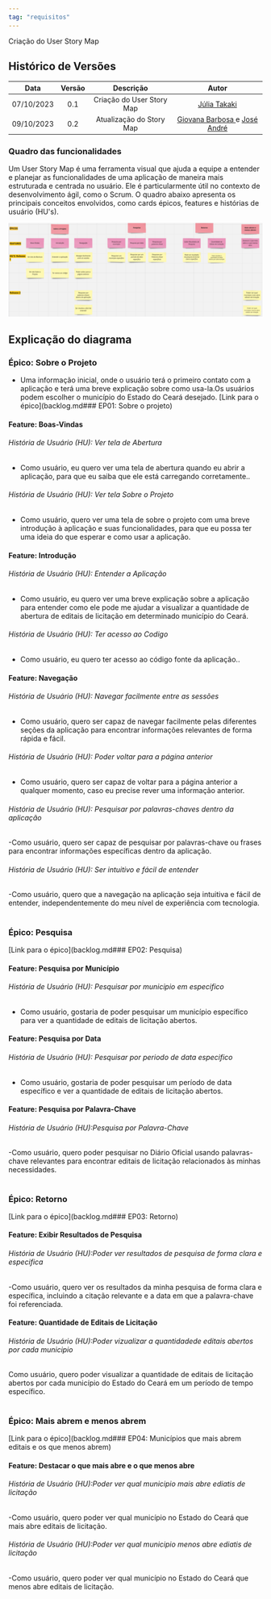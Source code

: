 ```yaml
---
tag: "requisitos"
---
```

Criação do User Story Map

## Histórico de Versões

| Data       | Versão | Descrição                                 | Autor             |
| :--------: | :----: | :----------:                              | :----------------------: |
| 07/10/2023 |  0.1   | Criação do User Story Map             | [Júlia Takaki](https://github.com/juliatakaki) |
| 09/10/2023 |  0.2   | Atualização do Story Map              | [Giovana Barbosa ](https://github.com/gio221) e  [José André](https://github.com/joseandre25) |


### Quadro das funcionalidades
Um User Story Map é uma ferramenta visual que ajuda a equipe a entender e planejar as funcionalidades de uma aplicação de maneira mais estruturada e centrada no usuário. Ele é particularmente útil no contexto de desenvolvimento ágil, como o Scrum. O quadro abaixo apresenta os principais conceitos envolvidos, como cards épicos, features e histórias de usuário (HU's).

![](../assets/StoryMap.png)

## Explicação do diagrama

### Épico: Sobre o Projeto
- Uma informação inicial, onde o usuário terá o primeiro contato com a aplicação e terá uma breve explicação sobre como usa-la.Os usuários podem escolher o município do Estado do Ceará desejado.
[Link para o épico](backlog.md### EP01: Sobre o projeto)

#### Feature: Boas-Vindas

###### História de Usuário (HU): Ver tela de Abertura
- Como usuário, eu quero ver uma tela de abertura quando eu abrir a aplicação, para que eu saiba que ele está carregando corretamente..

###### História de Usuário (HU): Ver tela Sobre o Projeto
- Como usuário, quero ver uma tela de sobre o projeto com uma breve introdução à aplicação e suas funcionalidades, para que eu possa ter uma ideia do que esperar e como usar a aplicação.

#### Feature: Introdução

###### História de Usuário (HU): Entender a Aplicação
- Como usuário, eu quero ver uma breve explicação sobre a aplicação para entender como ele pode me ajudar a visualizar a quantidade de abertura de editais de licitação em determinado município do Ceará.

###### História de Usuário (HU): Ter acesso ao Codigo
- Como usuário, eu quero ter acesso ao código fonte da aplicação..

#### Feature: Navegação

###### História de Usuário (HU): Navegar facilmente entre as sessões
- Como usuário, quero ser capaz de navegar facilmente pelas diferentes seções da aplicação para encontrar informações relevantes de forma rápida e fácil.

###### História de Usuário (HU): Poder voltar para a página anterior
- Como usuário, quero ser capaz de voltar para a página anterior a qualquer momento, caso eu precise rever uma informação anterior.

###### História de Usuário (HU): Pesquisar por palavras-chaves dentro da aplicação
-Como usuário, quero ser capaz de pesquisar por palavras-chave ou frases para encontrar informações específicas dentro da aplicação.

###### História de Usuário (HU): Ser intuitivo e fácil de entender 
-Como usuário, quero que a navegação na aplicação seja intuitiva e fácil de entender, independentemente do meu nível de experiência com tecnologia.

#
### Épico: Pesquisa

[Link para o épico](backlog.md### EP02: Pesquisa)
#### Feature: Pesquisa por Município

###### História de Usuário (HU): Pesquisar por municipio em especifico
- Como usuário, gostaria de poder pesquisar um município específico para ver a quantidade de editais de licitação abertos.

#### Feature:  Pesquisa por Data

###### História de Usuário (HU): Pesquisar por periodo de data especifico
- Como usuário, gostaria de poder pesquisar um período de data específico e ver a quantidade de editais de licitação abertos.

#### Feature: Pesquisa por Palavra-Chave

###### História de Usuário (HU):Pesquisa por Palavra-Chave
-Como usuário, quero poder pesquisar no Diário Oficial usando palavras-chave relevantes para encontrar editais de licitação relacionados às minhas necessidades.


#
### Épico: Retorno 
[Link para o épico](backlog.md### EP03: Retorno)

#### Feature: Exibir Resultados de Pesquisa

###### História de Usuário (HU):Poder ver resultados de pesquisa de forma clara e especifica
-Como usuário, quero ver os resultados da minha pesquisa de forma clara e específica, incluindo a citação relevante e a data em que a palavra-chave foi referenciada.

#### Feature: Quantidade de Editais de Licitação

###### História de Usuário (HU):Poder vizualizar a quantidadede editais abertos por cada municipio
Como usuário, quero poder visualizar a quantidade de editais de licitação abertos por cada município do Estado do Ceará em um período de tempo específico.


#
### Épico: Mais abrem e menos abrem

[Link para o épico](backlog.md### EP04: Municípios que mais abrem editais e os que menos abrem)
#### Feature: Destacar o que mais abre e o que menos abre

###### História de Usuário (HU):Poder ver qual municipio mais abre ediatis de licitação
-Como usuário, quero poder ver qual município no Estado do Ceará que mais abre editais de licitação.

###### História de Usuário (HU):Poder ver qual municipio menos abre ediatis de licitação
-Como usuário, quero poder ver qual município no Estado do Ceará que menos abre editais de licitação.
